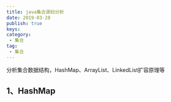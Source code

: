 ```yaml
---
title: java集合源码分析
date: 2019-03-28  
publish: true
keys:
category:
 - 集合
tag:
 - 集合
---
```

 分析集合数据结构，HashMap、ArrayList、LinkedList扩容原理等
 <!--more-->

## 1、HashMap
